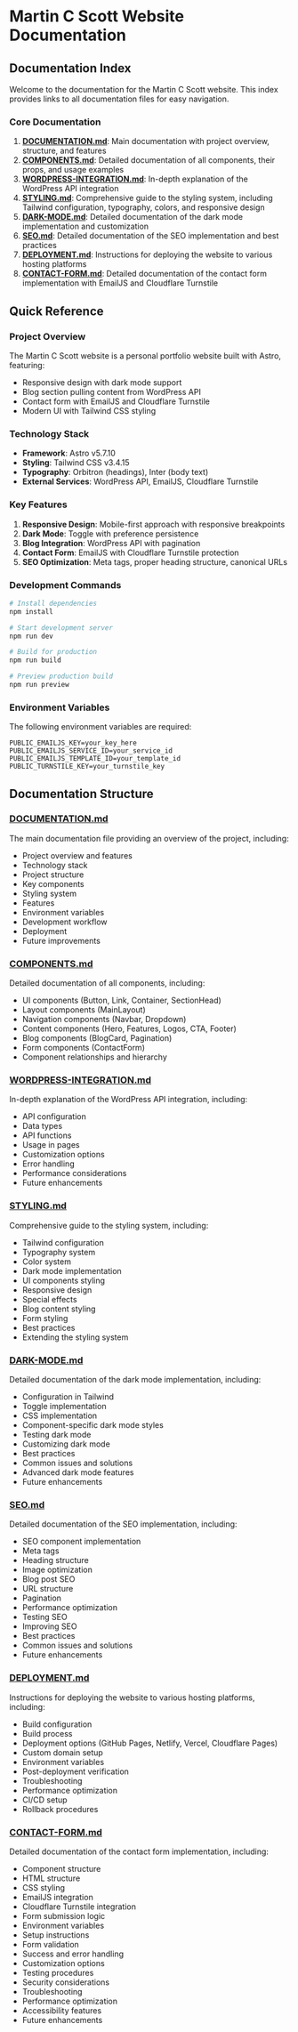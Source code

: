 # Martin C Scott Website Documentation

## Documentation Index

Welcome to the documentation for the Martin C Scott website. This index provides links to all documentation files for easy navigation.

### Core Documentation

1. **[DOCUMENTATION.md](./DOCUMENTATION.md)**: Main documentation with project overview, structure, and features
2. **[COMPONENTS.md](./COMPONENTS.md)**: Detailed documentation of all components, their props, and usage examples
3. **[WORDPRESS-INTEGRATION.md](./WORDPRESS-INTEGRATION.md)**: In-depth explanation of the WordPress API integration
4. **[STYLING.md](./STYLING.md)**: Comprehensive guide to the styling system, including Tailwind configuration, typography, colors, and responsive design
5. **[DARK-MODE.md](./DARK-MODE.md)**: Detailed documentation of the dark mode implementation and customization
6. **[SEO.md](./SEO.md)**: Detailed documentation of the SEO implementation and best practices
7. **[DEPLOYMENT.md](./DEPLOYMENT.md)**: Instructions for deploying the website to various hosting platforms
8. **[CONTACT-FORM.md](./CONTACT-FORM.md)**: Detailed documentation of the contact form implementation with EmailJS and Cloudflare Turnstile

## Quick Reference

### Project Overview

The Martin C Scott website is a personal portfolio website built with Astro, featuring:

- Responsive design with dark mode support
- Blog section pulling content from WordPress API
- Contact form with EmailJS and Cloudflare Turnstile
- Modern UI with Tailwind CSS styling

### Technology Stack

- **Framework**: Astro v5.7.10
- **Styling**: Tailwind CSS v3.4.15
- **Typography**: Orbitron (headings), Inter (body text)
- **External Services**: WordPress API, EmailJS, Cloudflare Turnstile

### Key Features

1. **Responsive Design**: Mobile-first approach with responsive breakpoints
2. **Dark Mode**: Toggle with preference persistence
3. **Blog Integration**: WordPress API with pagination
4. **Contact Form**: EmailJS with Cloudflare Turnstile protection
5. **SEO Optimization**: Meta tags, proper heading structure, canonical URLs

### Development Commands

```bash
# Install dependencies
npm install

# Start development server
npm run dev

# Build for production
npm run build

# Preview production build
npm run preview
```

### Environment Variables

The following environment variables are required:

```
PUBLIC_EMAILJS_KEY=your_key_here
PUBLIC_EMAILJS_SERVICE_ID=your_service_id
PUBLIC_EMAILJS_TEMPLATE_ID=your_template_id
PUBLIC_TURNSTILE_KEY=your_turnstile_key
```

## Documentation Structure

### [DOCUMENTATION.md](./DOCUMENTATION.md)

The main documentation file providing an overview of the project, including:

- Project overview and features
- Technology stack
- Project structure
- Key components
- Styling system
- Features
- Environment variables
- Development workflow
- Deployment
- Future improvements

### [COMPONENTS.md](./COMPONENTS.md)

Detailed documentation of all components, including:

- UI components (Button, Link, Container, SectionHead)
- Layout components (MainLayout)
- Navigation components (Navbar, Dropdown)
- Content components (Hero, Features, Logos, CTA, Footer)
- Blog components (BlogCard, Pagination)
- Form components (ContactForm)
- Component relationships and hierarchy

### [WORDPRESS-INTEGRATION.md](./WORDPRESS-INTEGRATION.md)

In-depth explanation of the WordPress API integration, including:

- API configuration
- Data types
- API functions
- Usage in pages
- Customization options
- Error handling
- Performance considerations
- Future enhancements

### [STYLING.md](./STYLING.md)

Comprehensive guide to the styling system, including:

- Tailwind configuration
- Typography system
- Color system
- Dark mode implementation
- UI components styling
- Responsive design
- Special effects
- Blog content styling
- Form styling
- Best practices
- Extending the styling system

### [DARK-MODE.md](./DARK-MODE.md)

Detailed documentation of the dark mode implementation, including:

- Configuration in Tailwind
- Toggle implementation
- CSS implementation
- Component-specific dark mode styles
- Testing dark mode
- Customizing dark mode
- Best practices
- Common issues and solutions
- Advanced dark mode features
- Future enhancements

### [SEO.md](./SEO.md)

Detailed documentation of the SEO implementation, including:

- SEO component implementation
- Meta tags
- Heading structure
- Image optimization
- Blog post SEO
- URL structure
- Pagination
- Performance optimization
- Testing SEO
- Improving SEO
- Best practices
- Common issues and solutions
- Future enhancements

### [DEPLOYMENT.md](./DEPLOYMENT.md)

Instructions for deploying the website to various hosting platforms, including:

- Build configuration
- Build process
- Deployment options (GitHub Pages, Netlify, Vercel, Cloudflare Pages)
- Custom domain setup
- Environment variables
- Post-deployment verification
- Troubleshooting
- Performance optimization
- CI/CD setup
- Rollback procedures

### [CONTACT-FORM.md](./CONTACT-FORM.md)

Detailed documentation of the contact form implementation, including:

- Component structure
- HTML structure
- CSS styling
- EmailJS integration
- Cloudflare Turnstile integration
- Form submission logic
- Environment variables
- Setup instructions
- Form validation
- Success and error handling
- Customization options
- Testing procedures
- Security considerations
- Troubleshooting
- Performance optimization
- Accessibility features
- Future enhancements
